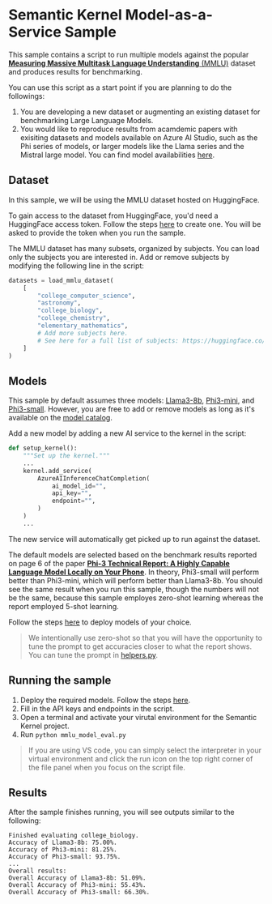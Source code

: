 # Semantic Kernel Model-as-a-Service Sample

This sample contains a script to run multiple models against the popular [**Measuring Massive Multitask Language Understanding** (MMLU)](https://en.wikipedia.org/wiki/MMLU) dataset and produces results for benchmarking.

You can use this script as a start point if you are planning to do the followings:
1. You are developing a new dataset or augmenting an existing dataset for benchmarking Large Language Models.
2. You would like to reproduce results from acamdemic papers with exisiting datasets and models available on Azure AI Studio, such as the Phi series of models, or larger models like the Llama series and the Mistral large model. You can find model availabilities [here](https://learn.microsoft.com/en-us/azure/ai-studio/how-to/deploy-models-serverless-availability).

## Dataset

In this sample, we will be using the MMLU dataset hosted on HuggingFace.

To gain access to the dataset from HuggingFace, you'd need a HuggingFace access token. Follow the steps [here](https://huggingface.co/docs/hub/security-tokens) to create one. You will be asked to provide the token when you run the sample.

The MMLU dataset has many subsets, organized by subjects. You can load only the subjects you are interested in. Add or remove subjects by modifying the following line in the script:
```Python
datasets = load_mmlu_dataset(
    [
        "college_computer_science",
        "astronomy",
        "college_biology",
        "college_chemistry",
        "elementary_mathematics",
        # Add more subjects here.
        # See here for a full list of subjects: https://huggingface.co/datasets/cais/mmlu/viewer
    ]
)
```

## Models

This sample by default assumes three models: [Llama3-8b](https://learn.microsoft.com/en-us/azure/ai-studio/how-to/deploy-models-llama?tabs=llama-three#deploy-meta-llama-models-as-a-serverless-api), [Phi3-mini](https://learn.microsoft.com/en-us/azure/ai-studio/how-to/deploy-models-phi-3?tabs=phi-3-mini#deploy-phi-3-models-as-serverless-apis), and [Phi3-small](https://learn.microsoft.com/en-us/azure/ai-studio/how-to/deploy-models-phi-3?tabs=phi-3-small#deploy-phi-3-models-as-serverless-apis). However, you are free to add or remove models as long as it's available on the [model catalog](https://learn.microsoft.com/en-us/azure/ai-studio/how-to/model-catalog-overview).

Add a new model by adding a new AI service to the kernel in the script:
```Python
def setup_kernel():
    """Set up the kernel."""
    ...
    kernel.add_service(
        AzureAIInferenceChatCompletion(
            ai_model_id="",
            api_key="",
            endpoint="",
        )
    )
    ...
```
The new service will automatically get picked up to run against the dataset.

The default models are selected based on the benchmark results reported on page 6 of the paper [**Phi-3 Technical Report:
A Highly Capable Language Model Locally on Your Phone**](https://arxiv.org/pdf/2404.14219). In theory, Phi3-small will perform better than Phi3-mini, which will perform better than Llama3-8b. You should see the same result when you run this sample, though the numbers will not be the same, because this sample employes zero-shot learning whereas the report employed 5-shot learning.

Follow the steps [here](https://learn.microsoft.com/en-us/azure/ai-studio/how-to/deploy-models-serverless?tabs=azure-ai-studio) to deploy models of your choice.

> We intentionally use zero-shot so that you will have the opportunity to tune the prompt to get accuracies closer to what the report shows. You can tune the prompt in [helpers.py](helpers.py).

## Running the sample
1. Deploy the required models. Follow the steps [here](https://learn.microsoft.com/en-us/azure/ai-studio/how-to/deploy-models-serverless?tabs=azure-ai-studio).
2. Fill in the API keys and endpoints in the script.
3. Open a terminal and activate your virutal environment for the Semantic Kernel project.
4. Run `python mmlu_model_eval.py`

> If you are using VS code, you can simply select the interpreter in your virtual environment and click the run icon on the top right corner of the file panel when you focus on the script file.

## Results
After the sample finishes running, you will see outputs similar to the following:
```
Finished evaluating college_biology.
Accuracy of Llama3-8b: 75.00%.
Accuracy of Phi3-mini: 81.25%.
Accuracy of Phi3-small: 93.75%.
...
Overall results:
Overall Accuracy of Llama3-8b: 51.09%.
Overall Accuracy of Phi3-mini: 55.43%.
Overall Accuracy of Phi3-small: 66.30%.
```